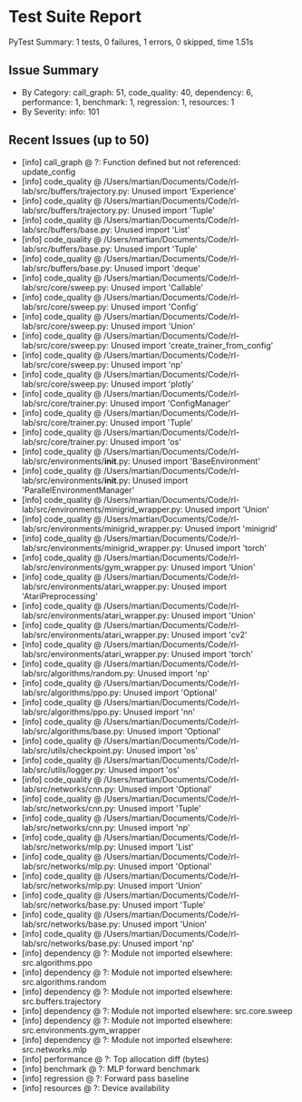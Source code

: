 # Test Suite Report
PyTest Summary: 1 tests, 0 failures, 1 errors, 0 skipped, time 1.51s

## Issue Summary
- By Category: call_graph: 51, code_quality: 40, dependency: 6, performance: 1, benchmark: 1, regression: 1, resources: 1
- By Severity: info: 101

## Recent Issues (up to 50)
- [info] call_graph @ ?: Function defined but not referenced: update_config 
- [info] code_quality @ /Users/martian/Documents/Code/rl-lab/src/buffers/trajectory.py: Unused import 'Experience' 
- [info] code_quality @ /Users/martian/Documents/Code/rl-lab/src/buffers/trajectory.py: Unused import 'Tuple' 
- [info] code_quality @ /Users/martian/Documents/Code/rl-lab/src/buffers/base.py: Unused import 'List' 
- [info] code_quality @ /Users/martian/Documents/Code/rl-lab/src/buffers/base.py: Unused import 'Tuple' 
- [info] code_quality @ /Users/martian/Documents/Code/rl-lab/src/buffers/base.py: Unused import 'deque' 
- [info] code_quality @ /Users/martian/Documents/Code/rl-lab/src/core/sweep.py: Unused import 'Callable' 
- [info] code_quality @ /Users/martian/Documents/Code/rl-lab/src/core/sweep.py: Unused import 'Config' 
- [info] code_quality @ /Users/martian/Documents/Code/rl-lab/src/core/sweep.py: Unused import 'Union' 
- [info] code_quality @ /Users/martian/Documents/Code/rl-lab/src/core/sweep.py: Unused import 'create_trainer_from_config' 
- [info] code_quality @ /Users/martian/Documents/Code/rl-lab/src/core/sweep.py: Unused import 'np' 
- [info] code_quality @ /Users/martian/Documents/Code/rl-lab/src/core/sweep.py: Unused import 'plotly' 
- [info] code_quality @ /Users/martian/Documents/Code/rl-lab/src/core/trainer.py: Unused import 'ConfigManager' 
- [info] code_quality @ /Users/martian/Documents/Code/rl-lab/src/core/trainer.py: Unused import 'Tuple' 
- [info] code_quality @ /Users/martian/Documents/Code/rl-lab/src/core/trainer.py: Unused import 'os' 
- [info] code_quality @ /Users/martian/Documents/Code/rl-lab/src/environments/__init__.py: Unused import 'BaseEnvironment' 
- [info] code_quality @ /Users/martian/Documents/Code/rl-lab/src/environments/__init__.py: Unused import 'ParallelEnvironmentManager' 
- [info] code_quality @ /Users/martian/Documents/Code/rl-lab/src/environments/minigrid_wrapper.py: Unused import 'Union' 
- [info] code_quality @ /Users/martian/Documents/Code/rl-lab/src/environments/minigrid_wrapper.py: Unused import 'minigrid' 
- [info] code_quality @ /Users/martian/Documents/Code/rl-lab/src/environments/minigrid_wrapper.py: Unused import 'torch' 
- [info] code_quality @ /Users/martian/Documents/Code/rl-lab/src/environments/gym_wrapper.py: Unused import 'Union' 
- [info] code_quality @ /Users/martian/Documents/Code/rl-lab/src/environments/atari_wrapper.py: Unused import 'AtariPreprocessing' 
- [info] code_quality @ /Users/martian/Documents/Code/rl-lab/src/environments/atari_wrapper.py: Unused import 'Union' 
- [info] code_quality @ /Users/martian/Documents/Code/rl-lab/src/environments/atari_wrapper.py: Unused import 'cv2' 
- [info] code_quality @ /Users/martian/Documents/Code/rl-lab/src/environments/atari_wrapper.py: Unused import 'torch' 
- [info] code_quality @ /Users/martian/Documents/Code/rl-lab/src/algorithms/random.py: Unused import 'np' 
- [info] code_quality @ /Users/martian/Documents/Code/rl-lab/src/algorithms/ppo.py: Unused import 'Optional' 
- [info] code_quality @ /Users/martian/Documents/Code/rl-lab/src/algorithms/ppo.py: Unused import 'nn' 
- [info] code_quality @ /Users/martian/Documents/Code/rl-lab/src/algorithms/base.py: Unused import 'Optional' 
- [info] code_quality @ /Users/martian/Documents/Code/rl-lab/src/utils/checkpoint.py: Unused import 'os' 
- [info] code_quality @ /Users/martian/Documents/Code/rl-lab/src/utils/logger.py: Unused import 'os' 
- [info] code_quality @ /Users/martian/Documents/Code/rl-lab/src/networks/cnn.py: Unused import 'Optional' 
- [info] code_quality @ /Users/martian/Documents/Code/rl-lab/src/networks/cnn.py: Unused import 'Tuple' 
- [info] code_quality @ /Users/martian/Documents/Code/rl-lab/src/networks/cnn.py: Unused import 'np' 
- [info] code_quality @ /Users/martian/Documents/Code/rl-lab/src/networks/mlp.py: Unused import 'List' 
- [info] code_quality @ /Users/martian/Documents/Code/rl-lab/src/networks/mlp.py: Unused import 'Optional' 
- [info] code_quality @ /Users/martian/Documents/Code/rl-lab/src/networks/mlp.py: Unused import 'Union' 
- [info] code_quality @ /Users/martian/Documents/Code/rl-lab/src/networks/base.py: Unused import 'Tuple' 
- [info] code_quality @ /Users/martian/Documents/Code/rl-lab/src/networks/base.py: Unused import 'Union' 
- [info] code_quality @ /Users/martian/Documents/Code/rl-lab/src/networks/base.py: Unused import 'np' 
- [info] dependency @ ?: Module not imported elsewhere: src.algorithms.ppo 
- [info] dependency @ ?: Module not imported elsewhere: src.algorithms.random 
- [info] dependency @ ?: Module not imported elsewhere: src.buffers.trajectory 
- [info] dependency @ ?: Module not imported elsewhere: src.core.sweep 
- [info] dependency @ ?: Module not imported elsewhere: src.environments.gym_wrapper 
- [info] dependency @ ?: Module not imported elsewhere: src.networks.mlp 
- [info] performance @ ?: Top allocation diff (bytes) 
- [info] benchmark @ ?: MLP forward benchmark 
- [info] regression @ ?: Forward pass baseline 
- [info] resources @ ?: Device availability 